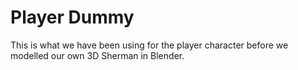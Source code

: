# Player Dummy
This is what we have been using for the player character before we modelled our own 3D Sherman in Blender.
